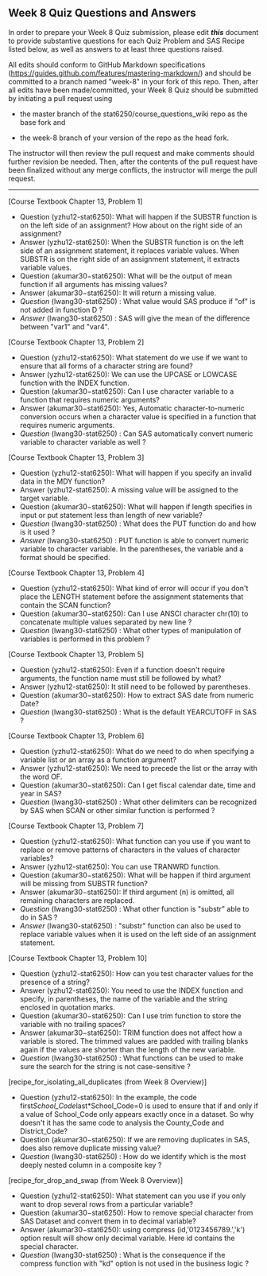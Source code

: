 ## Week 8 Quiz Questions and Answers

In order to prepare your Week 8 Quiz submission, please edit ***this*** document to provide substantive questions for each Quiz Problem and SAS Recipe listed below, as well as answers to at least three questions raised.

All edits should conform to GitHub Markdown specifications (https://guides.github.com/features/mastering-markdown/) and should be committed to a branch named "week-8" in your fork of this repo. Then, after all edits have been made/committed, your Week 8 Quiz should be submitted by initiating a pull request using

- the master branch of the stat6250/course_questions_wiki repo as the base fork and

- the week-8 branch of your version of the repo as the head fork.

The instructor will then review the pull request and make comments should further revision be needed. Then, after the contents of the pull request have been finalized without any merge conflicts, the instructor will merge the pull request.

********************************************************************************



[Course Textbook Chapter 13, Problem 1]
- Question (yzhu12-stat6250): What will happen if the SUBSTR function is on the left side of an assignment? How about on the right side of an assignment?
- Answer (yzhu12-stat6250): When the SUBSTR function is on the left side of an assignment statement, it replaces variable values. When SUBSTR is on the right side of an assignment statement, it extracts variable values. 
- Question (akumar30−stat6250): What will be the output of mean function if all arguments has missing values?
- Answer (akumar30−stat6250): It will return a missing value.
- *Question* (lwang30-stat6250) : What value would SAS produce if "of" is not added in function D ?
- *Answer* (lwang30-stat6250) : SAS will give the mean of the difference between "var1" and "var4".



[Course Textbook Chapter 13, Problem 2]
- Question (yzhu12-stat6250): What statement do we use if we want to ensure that all forms of a character string are found?
- Answer (yzhu12-stat6250): We can use the UPCASE or LOWCASE function with the INDEX function.
- Question (akumar30−stat6250): Can I use character variable to a function that requires numeric arguments?
- Answer (akumar30−stat6250): Yes, Automatic character-to-numeric conversion occurs when a character value is specified in a function that requires numeric arguments.
- *Question* (lwang30-stat6250) : Can SAS automatically convert numeric variable to character variable as well ?



[Course Textbook Chapter 13, Problem 3]
- Question (yzhu12-stat6250): What will happen if you specify an invalid data in the MDY function?
- Answer (yzhu12-stat6250):  A missing value will be assigned to the target variable.
- Question (akumar30−stat6250): What will happen if length specifies in input or put statement less than length of new variable?
- *Question* (lwang30-stat6250) : What does the PUT function do and how is it used ?
- *Answer* (lwang30-stat6250) : PUT function is able to convert numeric variable to character variable. In the parentheses, the variable and a format should be specified.



[Course Textbook Chapter 13, Problem 4]
- Question (yzhu12-stat6250): What kind of error will occur if you don't place the LENGTH statement before the assignment statements that contain the SCAN function?
- Question (akumar30−stat6250): Can I use ANSCI character chr(10) to concatenate multiple values separated by new line ?
- *Question* (lwang30-stat6250) : What other types of manipulation of variables is performed in this problem ?



[Course Textbook Chapter 13, Problem 5]
- Question (yzhu12-stat6250): Even if a function doesn't require arguments, the function name must still be followed by what?
- Answer (yzhu12-stat6250): It still need to be followed by parentheses.
- Question (akumar30−stat6250): How to extract SAS date from numeric Date?
- *Question* (lwang30-stat6250) : What is the default YEARCUTOFF in SAS ?



[Course Textbook Chapter 13, Problem 6]
- Question (yzhu12-stat6250): What do we need to do when specifying a variable list or an array as a function argument?
- Answer (yzhu12-stat6250): We need to precede the list or the array with the word OF.
- Question (akumar30−stat6250): Can I get fiscal calendar date, time and year in SAS?
- *Question* (lwang30-stat6250) : What other delimiters can be recognized by SAS when SCAN or other similar function is performed ?



[Course Textbook Chapter 13, Problem 7]
- Question (yzhu12-stat6250): What function can you use if you want to replace or remove patterns of characters in the values of character variables?
- Answer (yzhu12-stat6250): You can use TRANWRD function.
- Question (akumar30−stat6250): What will be happen if third argument will be missing from SUBSTR function?
- Answer (akumar30−stat6250):  If third argument (n) is omitted, all remaining characters are replaced.
- *Question* (lwang30-stat6250) : What other function is "substr" able to do in SAS ?
- *Answer* (lwang30-stat6250) : "substr" function can also be used to replace variable values when it is used on the left side of an assignment statement.



[Course Textbook Chapter 13, Problem 10]
- Question (yzhu12-stat6250): How can you test character values for the presence of a string?
- Answer (yzhu12-stat6250): You need to  use the INDEX function and specify, in parentheses, the name of the variable and the string enclosed in quotation marks.
- Question (akumar30−stat6250): Can I use trim function to store the variable with no trailing spaces?
- Answer (akumar30−stat6250): TRIM function does not affect how a variable is stored. The trimmed values are padded with trailing blanks again if the values are shorter than the length of the new variable.
- *Question* (lwang30-stat6250) : What functions can be used to make sure the search for the string is not case-sensitive ?



[recipe_for_isolating_all_duplicates (from Week 8 Overview)]
- Question (yzhu12-stat6250): In the example, the code first*School_Code*last*School_Code=0 is used to ensure that if and only if a value of School_Code only appears exactly once in a dataset. So why doesn't it has the same code to analysis the County_Code and District_Code?
- Question (akumar30−stat6250): If we are removing duplicates in SAS, does also remove duplicate missing value?
- *Question* (lwang30-stat6250) : How do we identify which is the most deeply nested column in a composite key ?



[recipe_for_drop_and_swap (from Week 8 Overview)]
- Question (yzhu12-stat6250): What statement can you use if you only want to drop several rows from a particular variable?
- Question (akumar30−stat6250): How to remove special character from SAS Dataset and convert them in to decimal variable?
- Answer (akumar30−stat6250):  using compress (id,'0123456789.','k') option result will show only decimal variable. Here id contains the special character. 
- *Question* (lwang30-stat6250) : What is the consequence if the compress function with "kd" option is not used in the business logic ?


